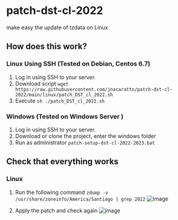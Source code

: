 # patch-dst-cl-2022
make easy the update of tzdata on Linux

## How does this work?

### Linux Using SSH (Tested on Debian, Centos 6.7)
1. Log in using SSH to your server.
2. Download script `wget https://raw.githubusercontent.com/jnacaratto/patch-dst-cl-2022/main/linux/patch_DST_cl_2022.sh`
3. Execute `sh ./patch_DST_cl_2022.sh`

### Windows (Tested on Windows Server )
1. Log in using SSH to your server.
2. Download or clone the project, enter the windows folder
3. Run as administrator `patch-setup-dst-cl-2022-2023.bat`

## Check that everything works

### Linux
1. Run the following command `zdump -v /usr/share/zoneinfo/America/Santiago | grep 2022`
![image](https://user-images.githubusercontent.com/24944384/188193417-5de60ccc-3e47-4e6d-8b6b-812ee1ed64f2.png)

2. Apply the patch and check again
![image](https://user-images.githubusercontent.com/24944384/188224562-669cc541-5c7e-481a-a669-960ca8af920f.png)

